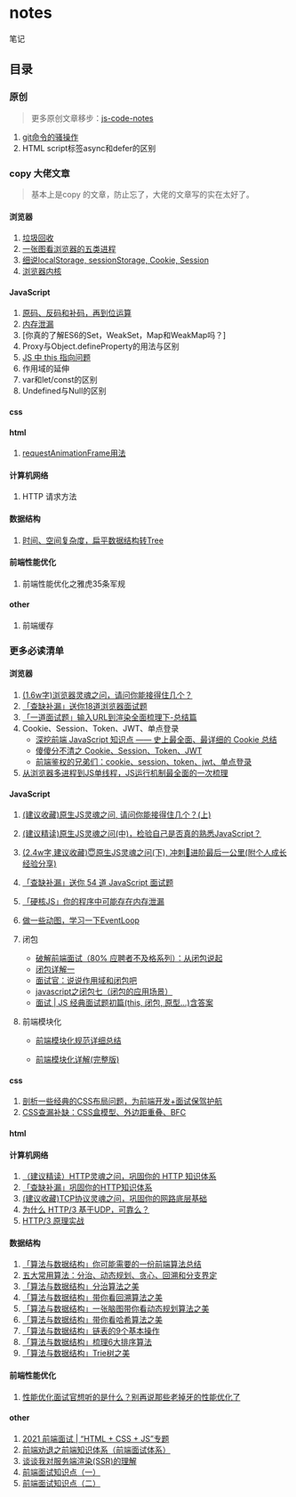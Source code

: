 # notes
笔记



## 目录



### 原创

> 更多原创文章移步：[js-code-notes](https://github.com/xxcr/js-code-notes)

1. [git命令的骚操作](https://github.com/xxcr/notes/blob/main/git%E5%91%BD%E4%BB%A4%E7%9A%84%E9%AA%9A%E6%93%8D%E4%BD%9C/git%E5%91%BD%E4%BB%A4%E7%9A%84%E9%AA%9A%E6%93%8D%E4%BD%9C.md)
2. HTML script标签async和defer的区别



### copy 大佬文章

> 基本上是copy 的文章，防止忘了，大佬的文章写的实在太好了。



#### 浏览器

1. [垃圾回收](https://github.com/xxcr/notes/tree/main/%E5%9E%83%E5%9C%BE%E5%9B%9E%E6%94%B6)
2. [一张图看浏览器的五类进程](https://github.com/xxcr/notes/tree/main/%E4%B8%80%E5%BC%A0%E5%9B%BE%E7%9C%8B%E6%B5%8F%E8%A7%88%E5%99%A8%E7%9A%84%E4%BA%94%E7%B1%BB%E8%BF%9B%E7%A8%8B)
3. [细说localStorage, sessionStorage, Cookie, Session](https://github.com/xxcr/notes/tree/main/%E7%BB%86%E8%AF%B4localStorage%2C%20sessionStorage%2C%20Cookie%2C%20Session)
4. [浏览器内核](https://github.com/xxcr/notes/tree/main/%E6%B5%8F%E8%A7%88%E5%99%A8%E5%86%85%E6%A0%B8)



#### JavaScript

1. [原码、反码和补码，再到位运算](https://github.com/xxcr/notes/tree/main/%E5%8E%9F%E7%A0%81%E3%80%81%E5%8F%8D%E7%A0%81%E5%92%8C%E8%A1%A5%E7%A0%81%EF%BC%8C%E5%86%8D%E5%88%B0%E4%BD%8D%E8%BF%90%E7%AE%97)
2. [内存泄漏](https://github.com/xxcr/notes/tree/main/%E5%86%85%E5%AD%98%E6%B3%84%E6%BC%8F)
3. [你真的了解ES6的Set，WeakSet，Map和WeakMap吗？]
4. Proxy与Object.defineProperty的用法与区别
5. [JS 中 this 指向问题](https://github.com/xxcr/notes/tree/main/JS%20%E4%B8%AD%20this%20%E6%8C%87%E5%90%91%E9%97%AE%E9%A2%98)
6. 作用域的延伸
7. var和let/const的区别
8. Undefined与Null的区别



#### css



#### html

1. [requestAnimationFrame用法](https://github.com/xxcr/notes/tree/main/requestAnimationFrame%E7%94%A8%E6%B3%95)



#### 计算机网络

1. HTTP 请求方法



#### 数据结构

1. [时间、空间复杂度，扁平数据结构转Tree](https://github.com/xxcr/notes/tree/main/%E6%97%B6%E9%97%B4%E3%80%81%E7%A9%BA%E9%97%B4%E5%A4%8D%E6%9D%82%E5%BA%A6%EF%BC%8C%E6%89%81%E5%B9%B3%E6%95%B0%E6%8D%AE%E7%BB%93%E6%9E%84%E8%BD%ACTree)



#### 前端性能优化

1. 前端性能优化之雅虎35条军规



#### other

1. 前端缓存



### 更多必读清单



#### 浏览器

1.  [(1.6w字)浏览器灵魂之问，请问你能接得住几个？](https://juejin.cn/post/6844904021308735502)
2.  [「查缺补漏」送你18道浏览器面试题](https://juejin.cn/post/6854573215830933512)
3.  [「一道面试题」输入URL到渲染全面梳理下-总结篇](https://juejin.cn/post/6844904155077672968)
4.  Cookie、Session、Token、JWT、单点登录
    - [深挖前端 JavaScript 知识点 —— 史上最全面、最详细的 Cookie 总结](https://juejin.cn/post/6877133657228869639)
    - [傻傻分不清之 Cookie、Session、Token、JWT](https://juejin.cn/post/6844904034181070861)
    - [前端鉴权的兄弟们：cookie、session、token、jwt、单点登录](https://juejin.cn/post/6898630134530752520)
5.  [从浏览器多进程到JS单线程，JS运行机制最全面的一次梳理](https://juejin.cn/post/6844903553795014663)



#### JavaScript

1. [(建议收藏)原生JS灵魂之问, 请问你能接得住几个？(上)](https://juejin.cn/post/6844903974378668039)

2. [(建议精读)原生JS灵魂之问(中)，检验自己是否真的熟悉JavaScript？](https://juejin.cn/post/6844903986479251464)

3. [(2.4w字,建议收藏)😇原生JS灵魂之问(下), 冲刺🚀进阶最后一公里(附个人成长经验分享)](https://juejin.cn/post/6844904004007247880)

4. [「查缺补漏」送你 54 道 JavaScript 面试题](https://juejin.cn/post/6854573211443544078)

5. [「硬核JS」你的程序中可能存在内存泄漏](https://juejin.cn/post/6984188410659340324)

6. [做一些动图，学习一下EventLoop](https://juejin.cn/post/6969028296893792286)

7. 闭包
   - [破解前端面试（80% 应聘者不及格系列）：从闭包说起](https://juejin.cn/post/6844903474212143117#heading-0)
   - [闭包详解一](https://juejin.cn/post/6844903612879994887#heading-1)
   - [面试官：说说作用域和闭包吧](https://juejin.cn/post/6844904165672484871)
   - [javascript之闭包七（闭包的应用场景）](https://juejin.cn/post/6844903910902087688#heading-5)
   - [面试 | JS 经典面试题初篇(this, 闭包, 原型...)含答案](https://juejin.cn/post/6943035836691087397#heading-9)
   
8. 前端模块化

   - [前端模块化规范详细总结](https://juejin.cn/post/6996595779037036580)

   - [前端模块化详解(完整版)](https://juejin.cn/post/6844903744518389768#heading-25)



#### css

1. [剖析一些经典的CSS布局问题，为前端开发+面试保驾护航](https://juejin.cn/post/6844903962529759239)
2. [CSS查漏补缺：CSS盒模型、外边距重叠、BFC](https://juejin.cn/post/6981840891082178567)



#### html



#### 计算机网络

1. [（建议精读）HTTP灵魂之问，巩固你的 HTTP 知识体系](https://juejin.cn/post/6844904100035821575)
2. [「查缺补漏」巩固你的HTTP知识体系](https://juejin.cn/post/6857287743966281736)
3. [(建议收藏)TCP协议灵魂之问，巩固你的网路底层基础](https://juejin.cn/post/6844904070889603085)
4. [为什么 HTTP/3 基于UDP，可靠么？](https://juejin.cn/post/6984315270038814727)
5. [HTTP/3 原理实战](https://zhuanlan.zhihu.com/p/143464334)



#### 数据结构

1. [「算法与数据结构」你可能需要的一份前端算法总结](https://juejin.cn/post/6900698814093459463)
2. [五大常用算法：分治、动态规划、贪心、回溯和分支界定](https://blog.csdn.net/u011956147/article/details/68066304)
3. [「算法与数据结构」分治算法之美](https://juejin.cn/post/6885104477297344525)
4. [「算法与数据结构」带你看回溯算法之美](https://juejin.cn/post/6882394656148045838)
5. [「算法与数据结构」一张脑图带你看动态规划算法之美](https://juejin.cn/post/6872115031501340679)
6. [「算法与数据结构」带你看哈希算法之美](https://juejin.cn/post/6874708801208254478)
7. [「算法与数据结构」链表的9个基本操作](https://juejin.cn/post/6850418120755494925)
8. [「算法与数据结构」梳理6大排序算法](https://juejin.cn/post/6856546833025237006)
9. [「算法与数据结构」Trie树之美](https://juejin.cn/post/6888451657504391181)



#### 前端性能优化

1. [性能优化面试官想听的是什么？别再说那些老掉牙的性能优化了](https://juejin.cn/post/6994851822481440781)



#### other

1. [2021 前端面试 | “HTML + CSS + JS”专题](https://juejin.cn/post/6844903848553742350)
2. [前端劝退之前端知识体系（前端面试体系）](https://juejin.cn/post/6994657097220620319)
3. [谈谈我对服务端渲染(SSR)的理解](https://juejin.cn/post/6890810591968477191)
4. [前端面试知识点（一）](https://juejin.cn/post/6987549240436195364)
5. [前端面试知识点（二）](https://juejin.cn/post/6996815121855021087)

